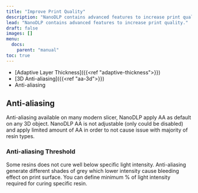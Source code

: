 ```yaml
---
title: "Improve Print Quality"
description: "NanoDLP contains advanced features to increase print quality."
lead: "NanoDLP contains advanced features to increase print quality."
draft: false
images: []
menu:
  docs:
    parent: "manual"
toc: true
---
```

* [Adaptive Layer Thickness]({{<ref "adaptive-thickness">}})
* [3D Anti-aliasing]({{<ref "aa-3d">}})
* Anti-aliasing

## Anti-aliasing

Anti-aliasing available on many modern slicer, NanoDLP apply AA as default on any 3D object. NanoDLP AA is not adjustable (only could be disabled) and apply limited amount of AA in order to not cause issue with majority of resin types.

### Anti-aliasing Threshold

Some resins does not cure well below specific light intensity. Anti-aliasing generate different shades of grey which lower intensity cause bleeding effect on print surface. You can define minimum % of light intensity required for curing specific resin.
